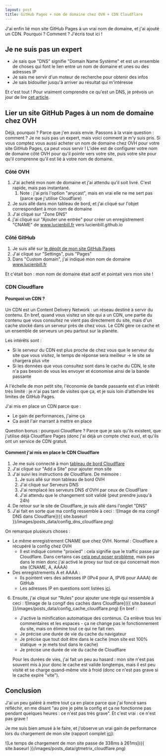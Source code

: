 ```yaml
---
layout: post
title: GitHub Pages + nom de domaine chez OVH + CDN Cloudflare
---
```


J'ai enfin lié mon site GitHub Pages à un vrai nom de domaine, et j'ai ajouté un CDN. Pourquoi ? Comment ? J'écris tout ici !

## Je ne suis pas un expert
- Je sais que "DNS" signifie "Domain Name Système" et est un ensemble de choses qui font le lien entre un nom de domaine et unes ou des adresses IP
- Je sais me servir d'un moteur de recherche pour obtenir des infos
- Je sais bidouiller jusqu'à arriver au résultat qui m'intéresse

Et c'est tout ! Pour vraiment comprendre ce qu'est un DNS, je prévois un jour de lire [cet article](https://www.cloudflare.com/fr-fr/learning/dns/what-is-dns/).

## Lier un site GitHub Pages à un nom de domaine chez OVH
Déjà, pourquoi ? Parce que j'en avais envie.
Passons à la vraie question : comment ? Je ne suis pas un expert, mais voici comment je m'y suis pris. Si vous comptez vous aussi acheter un nom de domaine chez OVH pour votre site GitHub Pages, ça peut vous servir ! 
L'idée est de configurer votre nom de domaine côté OVH pour qu'il pointe vers votre site, puis votre site pour qu'il comprenne qu'il est lié à votre nom de domaine.

### Côté OVH
1. J'ai acheté mon nom de domaine et j'ai attendu qu'il soit livré. C'est rapide, mais pas instantané.
	1. Note : j'ai pris l'option "anycast", mais en vrai elle ne me sert pas (parce que j'utilise Cloudflare)
2. Je suis allé dans mon tableau de bord, et j'ai cliqué sur l'objet correspondant à mon nom de domaine
3. J'ai cliqué sur "Zone DNS"
4. j'ai cliqué sur "Ajouter une entrée" pour créer un enregistrement "CNAME" de www.lucienbill.fr vers lucienbill.github.io

### Côté GitHub
1. Je suis allé sur [le dépôt de mon site GitHub Pages](https://github.com/lucienbill/lucienbill.github.io)
2. J'ai cliqué sur "Settings", puis "Pages"
3. Dans "Custom domain", j'ai indiqué mon nom de domaine www.lucienbill.fr

Et c'était bon : mon nom de domaine était actif et pointait vers mon site !

### CDN Cloudflare
#### Pourquoi un CDN ?
Un CDN est un Content Delivery Network : un réseau destiné à servir du contenu. En bref, quand vous visitez un site qui a un CDN, une partie du contenu que vous consultez ne vient pas directement du site, mais d'un cache stocké dans un serveur près de chez vous. Le CDN gère ce cache et un ensemble de serveurs un peu partout sur la planète.

Les intérêts sont : 
- Si le serveur du CDN est plus proche de chez vous que le serveur du site que vous visitez, le temps de réponse sera meilleur -> le site se chargera plus vite
- Si les données que vous consultez sont dans le cache du CDN, le site n'a pas besoin de vous les envoyer et économise ainsi de la bande passante

A l'échelle de mon petit site, l'économie de bande passante est d'un intérêt très limité : je n'ai pas tant de visites que ça, et je suis loin d'atteindre les limites de GitHub Pages.

J'ai mis en place un CDN parce que :
- Le gain de performances, j'aime ça
- Ca avait l'air marrant à mettre en place

Question bonus : pourquoi Cloudflare ? Parce que je sais qu'ils existent, que j'utilise déjà Cloudflare Pages (donc j'ai déjà un compte chez eux), et qu'ils ont un service de CDN gratuit.

#### Comment j'ai mis en place le CDN Cloudflare
1. Je me suis connecté à mon [tableau de bord Cloudflare](https://dash.cloudflare.com/)
2. J'ai cliqué sur "Add a Site" pour ajouter mon site
3. J'ai suivi les instructions de Cloudflare. De mémoire : 
	1. Je suis allé sur mon tableau de bord OVH
	2. J'ai cliqué sur Serveurs DNS
	3. J'ai remplacé les serveurs DNS d'OVH par ceux de CloudFlare
	4. J'ai attendu que le changement soit validé (peut prendre jusqu'à 24h)
4. De retour sur le site de Cloudflare, je suis allé dans l'onglet "DNS"
5. J'ai fait en sorte que ma config ressemble à ceci :
![Image de ma congif DNS dans Cloudflare]({{ site.baseurl }}/images/posts_data/config_dns_cloudflare.png)

On remarque plusieurs choses : 
- Le même enregistrement CNAME que chez OVH. Normal : Cloudflare a récupéré la config chez OVH
	- Il est indiqué comme "proxied" : cela signifie que le traffic passe par Cloudflare. Dans certains cas [cela peut poser problème](https://community.cloudflare.com/t/what-is-the-difference-between-proxied-and-dns-only/173310), mais pas dans le mien donc j'ai activé le proxy sur tout ce qui concernait mon site (CNAME, A, AAAA)
- Des enregistrements A et AAAA :
	- Ils pointent vers des adresses IP (IPv4 pour A, IPV6 pour AAAA) de GitHub
	- Les adresses IP en questions sont listées [ici](https://docs.github.com/en/pages/configuring-a-custom-domain-for-your-github-pages-site/managing-a-custom-domain-for-your-github-pages-site#configuring-an-apex-domain).

6. Ensuite, j'ai cliqué sur "Rules" pour ajouter une règle qui ressemble à ceci : 
![Image de la congif des caches dans Cloudflare]({{ site.baseurl }}/images/posts_data/config_cache_cloudflare.png)
   En bref :
   - J'active la minification automatique des contenus. Ca enlève tous les commentaires et les espaces - ça ne change pas le fonctionnement du site, mais on élimine tout ce qui ne fait rien.
   - Je précise une durée de vie du cache du navigateur
   - Je précise que tout doit être dans le cache (mon site est 100% statique -> je mets tout dans le cache)
   - Je précise une durée de vie du cache de Cloudflare
   
   Pour les durées de vies, j'ai fait un peu au hasard : mon site n'est pas souvent mis à jour donc le cache est valide longtemps, mais il est peu visité et se charge quand-même vite à froid (donc ce n'est pas grave si le cache expire "vite"). 


## Conclusion
J'ai un peu galéré à mettre tout ça en place parce que j'ai foncé sans réfléchir, en me disant "au pire je pète la config et ça ne fonctionne pas pendant quelques heures : ce n'est pas très grave". Et c'est vrai : ce n'est pas grave !

Je me suis bien amusé à le faire, et j'observe un vrai gain de performance lors du chargement de mon site (rapport complet [ici](https://gtmetrix.com/compare/LTavofOx/yp822v2b)):

![Le temps de chargement de mon site passe de 338ms à 261ms]({{ site.baseurl }}/images/posts_data/gtmetrix_cloudflare.png)
